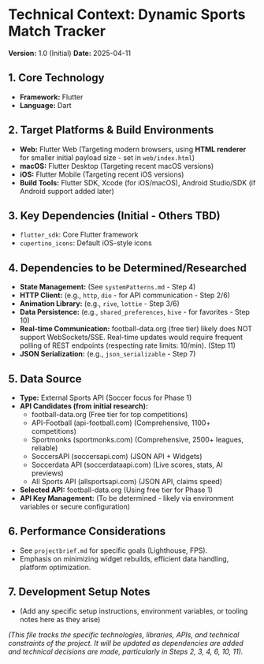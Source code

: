 # Technical Context: Dynamic Sports Match Tracker

**Version:** 1.0 (Initial)
**Date:** 2025-04-11

## 1. Core Technology
*   **Framework:** Flutter
*   **Language:** Dart

## 2. Target Platforms & Build Environments
*   **Web:** Flutter Web (Targeting modern browsers, using **HTML renderer** for smaller initial payload size - set in `web/index.html`)
*   **macOS:** Flutter Desktop (Targeting recent macOS versions)
*   **iOS:** Flutter Mobile (Targeting recent iOS versions)
*   **Build Tools:** Flutter SDK, Xcode (for iOS/macOS), Android Studio/SDK (if Android support added later)

## 3. Key Dependencies (Initial - Others TBD)
*   `flutter_sdk`: Core Flutter framework
*   `cupertino_icons`: Default iOS-style icons

## 4. Dependencies to be Determined/Researched
*   **State Management:** (See `systemPatterns.md` - Step 4)
*   **HTTP Client:** (e.g., `http`, `dio` - for API communication - Step 2/6)
*   **Animation Library:** (e.g., `rive`, `lottie` - Step 3/6)
*   **Data Persistence:** (e.g., `shared_preferences`, `hive` - for favorites - Step 10)
*   **Real-time Communication:** football-data.org (free tier) likely does NOT support WebSockets/SSE. Real-time updates would require frequent polling of REST endpoints (respecting rate limits: 10/min). (Step 11)
*   **JSON Serialization:** (e.g., `json_serializable` - Step 7)

## 5. Data Source
*   **Type:** External Sports API (Soccer focus for Phase 1)
*   **API Candidates (from initial research):**
    *   football-data.org (Free tier for top competitions)
    *   API-Football (api-football.com) (Comprehensive, 1100+ competitions)
    *   Sportmonks (sportmonks.com) (Comprehensive, 2500+ leagues, reliable)
    *   SoccersAPI (soccersapi.com) (JSON API + Widgets)
    *   Soccerdata API (soccerdataapi.com) (Live scores, stats, AI previews)
    *   All Sports API (allsportsapi.com) (JSON API, claims speed)
*   **Selected API:** football-data.org (Using free tier for Phase 1)
*   **API Key Management:** (To be determined - likely via environment variables or secure configuration)

## 6. Performance Considerations
*   See `projectbrief.md` for specific goals (Lighthouse, FPS).
*   Emphasis on minimizing widget rebuilds, efficient data handling, platform optimization.

## 7. Development Setup Notes
*   (Add any specific setup instructions, environment variables, or tooling notes here as they arise)

*(This file tracks the specific technologies, libraries, APIs, and technical constraints of the project. It will be updated as dependencies are added and technical decisions are made, particularly in Steps 2, 3, 4, 6, 10, 11).*